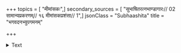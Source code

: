 +++
topics = [ "मीमांसकः",]
secondary_sources = [ "सुभाषितरत्नभाण्डागारः// 02 सामान्यप्रकरणम्// १६ मीमांसकप्रशंसा// 1",]
jsonClass = "Subhaashita"
title = "भगवदनभ्युपगमनम्"

+++

<details><summary>Text</summary>

भगवदनभ्युपगमनं दैवतचैतन्यनिह्नवश्चैषाम्।  
कर्मश्रद्धावर्धकतत्प्राधान्यप्रदर्शनायैव॥
</details>
